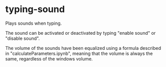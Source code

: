 # typing-sound
Plays sounds when typing. 

The sound can be activated or deactivated by typing "enable sound" or "disable sound". 

The volume of the sounds have been equalized using a formula described in  "calculateParameters.ipynb", meaning that the volume is always the same, regardless of the windows volume.
